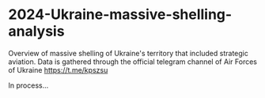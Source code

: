 # 2024-Ukraine-massive-shelling-analysis
Overview of massive shelling of Ukraine's territory that included strategic aviation. Data is gathered through the official telegram channel of Air Forces of Ukraine https://t.me/kpszsu

In process...
